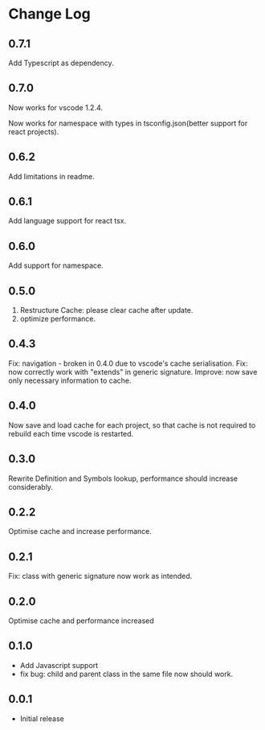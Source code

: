 # Change Log

## 0.7.1

Add Typescript as dependency.

## 0.7.0

Now works for vscode 1.2.4.

Now works for namespace with types in tsconfig.json(better support for react projects).

## 0.6.2

Add limitations in readme.

## 0.6.1

Add language support for react tsx.

## 0.6.0

Add support for namespace.

## 0.5.0

1.  Restructure Cache: please clear cache after update.
2.  optimize performance.

## 0.4.3

Fix: navigation - broken in 0.4.0 due to vscode's cache serialisation.
Fix: now correctly work with "extends" in generic signature.
Improve: now save only necessary information to cache.

## 0.4.0

Now save and load cache for each project, so that cache is not required to rebuild each time vscode is restarted.

## 0.3.0

Rewrite Definition and Symbols lookup, performance should increase considerably.

## 0.2.2

Optimise cache and increase performance.

## 0.2.1

Fix: class with generic signature now work as intended.

## 0.2.0

Optimise cache and performance increased

## 0.1.0

- Add Javascript support
- fix bug: child and parent class in the same file now should work.

## 0.0.1

- Initial release
